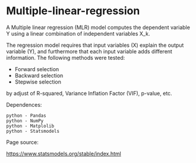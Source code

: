 # Multiple-linear-regression

A Multiple linear regression (MLR) model computes the dependent variable Y using a linear combination of independent variables X_k. 

The regression model requires that input variables (X) explain the output variable (Y), and furthermore that each input variable adds different information. 
The following methods were tested:
 
 - Forward selection 
 - Backward selection
 - Stepwise selection

by adjust of R-squared, Variance Inflation Factor (VIF), p-value, etc. 

Dependences:

    python - Pandas
    python - NumPy
    python - Matplolib
    python - Statsmodels


Page source:

 https://www.statsmodels.org/stable/index.html
